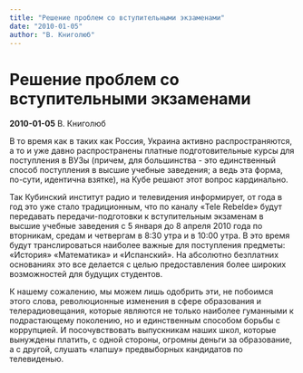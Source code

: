 ```yaml
---
title: "Решение проблем со вступительными экзаменами"
date: "2010-01-05"
author: "В. Книголюб"
---
```


# Решение проблем со вступительными экзаменами

**2010-01-05** В. Книголюб

В то время как в таких как Россия, Украина активно распространяются, а то и уже давно распространены платные подготовительные курсы для поступления в ВУЗы (причем, для большинства - это единственный способ поступления в высшие учебные заведения; а ведь эта форма, по-сути, идентична взятке), на Кубе решают этот вопрос кардинально.

Так Кубинский институт радио и телевидения информирует, от года в год это уже стало традиционным, что по каналу «Tele Rebelde» будут передавать передачи-подготовки к вступительным экзаменам в высшие учебные заведения с 5 января до 8 апреля 2010 года по вторникам, средам и четвергам в 8:30 утра и в 10:00 утра. В это время будут транслироваться наиболее важные для поступления предметы: «История» «Математика» и «Испанский». На абсолютно безплатних основаниях это все делается с целью предоставления более широких возможностей для будущих студентов.

К нашему сожалению, мы можем лишь одобрить эти, не побоимся этого слова, революционные изменения в сфере образования и телерадиовещания, которые являются не только наиболее гуманными к подрастающему поколению, но и единственным способом борьбы с коррупцией. И посочувствовать выпускникам наших школ, которые вынуждены платить, с одной стороны, огромны деньги за образование, а с другой, слушать «лапшу» предвыборных кандидатов по телевиденью.
